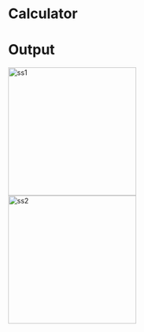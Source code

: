 # Calculator

# Output
<img width="260" alt="ss1" src="https://github.com/Isha72/React-Projects/assets/90326950/d5e8c5f3-707e-40f7-95a9-4bb8036dae6c">
<img width="260" alt="ss2" src="https://github.com/Isha72/React-Projects/assets/90326950/29223430-9f1c-44c6-9cbf-d682a0ff27bb">
